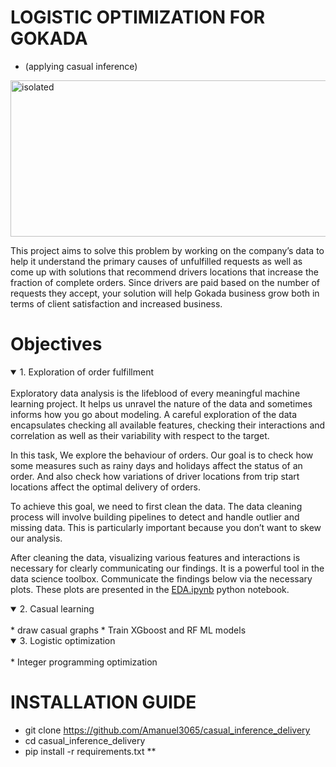 # LOGISTIC OPTIMIZATION FOR GOKADA
* (applying casual inference)

<img src="/data/sales.jpg" alt="isolated" width="1000" height="250"/>

This project aims to solve this problem by working on the company’s data to help it understand the primary causes of unfulfilled requests as well as come up with solutions that recommend drivers locations that increase the fraction of complete orders. Since drivers are paid based on the number of requests they accept, your solution will help Gokada business grow both in terms of client satisfaction and increased business.

# Objectives

<details open>
<summary> 1. Exploration of order fulfillment</summary>
<br>
 Exploratory data analysis is the lifeblood of every meaningful machine learning project. It helps us unravel the nature of the data and sometimes informs how you go about modeling. A careful exploration of the data encapsulates checking all available features, checking their interactions and correlation as well as their variability with respect to the target. 

 In this task, We explore the behaviour of orders. Our goal is to check how some measures such as rainy days and holidays affect the status of an order. And also check how variations of driver locations from trip start locations affect the optimal delivery of orders. 

 To achieve this goal, we need to first clean the data. The data cleaning process will involve building pipelines to detect and handle outlier and missing data. This is particularly important because you don’t want to skew our analysis. 

 After cleaning the data, visualizing various features and interactions is necessary for clearly communicating our findings. It is a powerful tool in the data science toolbox. Communicate the findings below via the necessary plots. These plots are presented in the [EDA.ipynb](https://github.com/Amanuel3065/causal_inference_delivery/blob/main/notebooks/EDA.ipynb) python notebook.

</details>

<details open>
<summary> 2. Casual learning</summary>
<br>
* draw casual graphs
* Train XGboost and RF ML models
</details>

<details open>
<summary> 3. Logistic optimization</summary>
<br>
* Integer programming optimization
</details>

# INSTALLATION GUIDE
* git clone https://github.com/Amanuel3065/casual_inference_delivery
* cd casual_inference_delivery
* pip install -r requirements.txt
**
